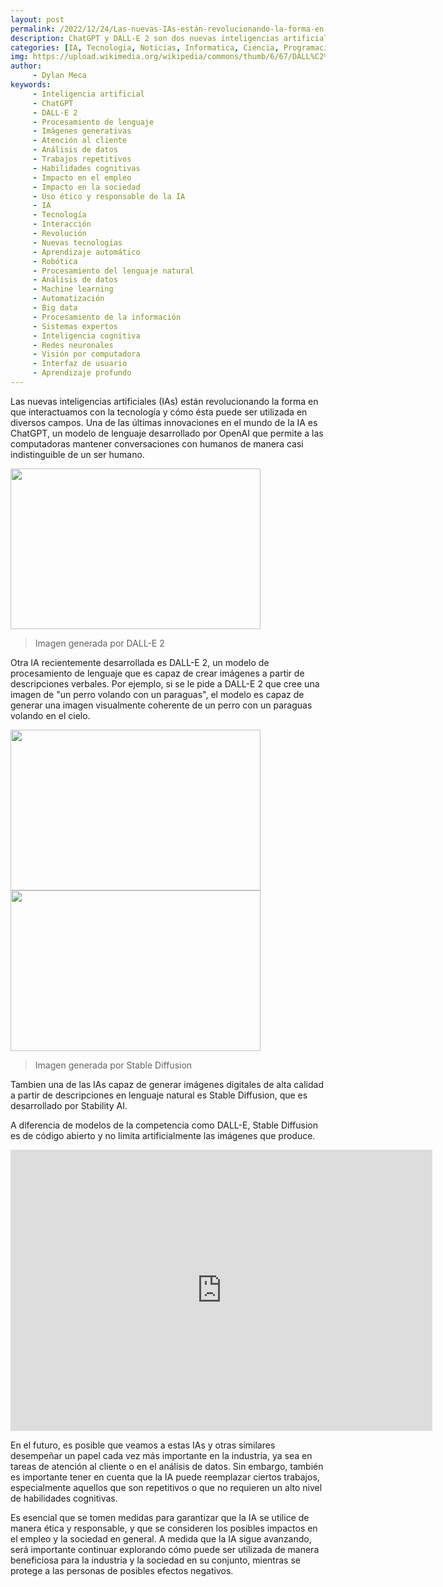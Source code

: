 ```yaml
---
layout: post
permalink: /2022/12/24/Las-nuevas-IAs-están-revolucionando-la-forma-en-que-interactuamos-con-la-tecnología.html
description: ChatGPT y DALL-E 2 son dos nuevas inteligencias artificiales que pueden tener un impacto significativo en la industria y en el empleo en el futuro, pero también es importante considerar los posibles impactos en la sociedad y tomar medidas para garantizar su uso ético y responsable.
categories: [IA, Tecnologia, Noticias, Informatica, Ciencia, Programacion, Python]
img: https://upload.wikimedia.org/wikipedia/commons/thumb/6/67/DALL%C2%B7E_2_Selfie_with_an_alien.png/800px-DALL%C2%B7E_2_Selfie_with_an_alien.png
author: 
     - Dylan Meca
keywords:
     - Inteligencia artificial
     - ChatGPT
     - DALL-E 2
     - Procesamiento de lenguaje
     - Imágenes generativas
     - Atención al cliente
     - Análisis de datos
     - Trabajos repetitivos
     - Habilidades cognitivas
     - Impacto en el empleo
     - Impacto en la sociedad
     - Uso ético y responsable de la IA
     - IA
     - Tecnología
     - Interacción
     - Revolución
     - Nuevas tecnologías
     - Aprendizaje automático
     - Robótica
     - Procesamiento del lenguaje natural
     - Análisis de datos 
     - Machine learning
     - Automatización 
     - Big data 
     - Procesamiento de la información 
     - Sistemas expertos 
     - Inteligencia cognitiva
     - Redes neuronales 
     - Visión por computadora 
     - Interfaz de usuario
     - Aprendizaje profundo
---
```


Las nuevas inteligencias artificiales (IAs) están revolucionando la forma en que interactuamos con la tecnología y cómo ésta puede ser utilizada en diversos campos. Una de las últimas innovaciones en el mundo de la IA es ChatGPT, un modelo de lenguaje desarrollado por OpenAI que permite a las computadoras mantener conversaciones con humanos de manera casi indistinguible de un ser humano.

<img src="https://upload.wikimedia.org/wikipedia/commons/thumb/6/67/DALL%C2%B7E_2_Selfie_with_an_alien.png/800px-DALL%C2%B7E_2_Selfie_with_an_alien.png" width="400px" height="257px">

> Imagen generada por DALL-E 2

Otra IA recientemente desarrollada es DALL-E 2, un modelo de procesamiento de lenguaje que es capaz de crear imágenes a partir de descripciones verbales. Por ejemplo, si se le pide a DALL-E 2 que cree una imagen de "un perro volando con un paraguas", el modelo es capaz de generar una imagen visualmente coherente de un perro con un paraguas volando en el cielo.

<img src="https://dylanmeca.github.io/assets/img/imagen-generada-por-stable-diffusion.jpg" width="400px" height="257px">
<img src="https://upload.wikimedia.org/wikipedia/commons/3/32/A_photograph_of_an_astronaut_riding_a_horse_2022-08-28.png" width="400px" height="257px">

> Imagen generada por Stable Diffusion

Tambien una de las IAs capaz de generar imágenes digitales de alta calidad a partir de descripciones en lenguaje natural es Stable Diffusion, que es desarrollado por Stability AI. 

A diferencia de modelos de la competencia como DALL-E, Stable Diffusion es de código abierto y no limita artificialmente las imágenes que produce.

<iframe
	src="https://stabilityai-stable-diffusion.hf.space"
	frameborder="0"
	width="675"
	height="450"
></iframe>

En el futuro, es posible que veamos a estas IAs y otras similares desempeñar un papel cada vez más importante en la industria, ya sea en tareas de atención al cliente o en el análisis de datos. Sin embargo, también es importante tener en cuenta que la IA puede reemplazar ciertos trabajos, especialmente aquellos que son repetitivos o que no requieren un alto nivel de habilidades cognitivas.

Es esencial que se tomen medidas para garantizar que la IA se utilice de manera ética y responsable, y que se consideren los posibles impactos en el empleo y la sociedad en general. A medida que la IA sigue avanzando, será importante continuar explorando cómo puede ser utilizada de manera beneficiosa para la industria y la sociedad en su conjunto, mientras se protege a las personas de posibles efectos negativos.

